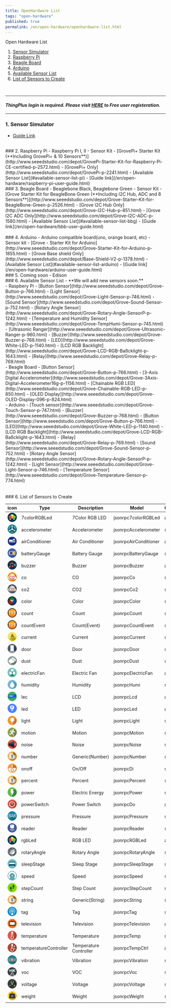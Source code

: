 ```yaml
---
title: OpenHardware List
tags: "open-hardware"
published: true
permalink: /en/open-hardware/openhardware-list.html
---
```


Open Hardware List

1. [Sensor Simulator](#id-simulator-guide)
2. [Raspberry Pi](#id-pi-guide)
3. [Beagle Board](#id-beagle-guide)
4. [Arduino](#id-arduino-guide)
5. [Available Sensor List](#id-sensor-list)
6. [List of Sensors to Create](#Extra-sensors)

<br/>

---
#### ***ThingPlus login is required. Please visit [HERE](https://thingplus.net/signup-en/) to Free user registeration.***
<hr>

### 1. Sensor Simulator
- [Guide Link](/en/open-hardware/sensor-simulator-user-guide.html)

<br/>
### 2. Raspberry Pi
- Raspberry Pi I, II
- Sensor Kit
  - [GrovePi+ Starter Kit (**Including GrovePi+ & 10 Sensors**)](http://www.seeedstudio.com/depot/GrovePi-Starter-Kit-for-Raspberry-Pi-CE-certified-p-2572.html)
  - [GrovePi+ Only](http://www.seeedstudio.com/depot/GrovePi-p-2241.html)
  - [Available Sensor List](#available-sensor-list-pi)
- [Guide link](/en/open-hardware/raspberry-pi-user-guide.html)

<br/>
### 3. Beagle Board
- Beaglebone Black, Beaglebone Green
- Sensor Kit
  - [Grove Starter Kit for BeagleBone Green (**Including I2C Hub, ADC and 8 Sensors**)](http://www.seeedstudio.com/depot/Grove-Starter-Kit-for-BeagleBone-Green-p-2526.html)
  - [Grove I2C Hub Only](http://www.seeedstudio.com/depot/Grove-I2C-Hub-p-851.html)
  - [Grove I2C ADC Only](http://www.seeedstudio.com/depot/Grove-I2C-ADC-p-1580.html)
  - [Available Sensor List](#available-sensor-list-bbg)
- [Guide link](/en/open-hardware/bbb-user-guide.html)

<div id='id-arduino-guide'></div>
<br/>
### 4. Arduino 
- Arduino compatible board(uno, orange board, etc)
- Sensor kit
  - [Grove - Starter Kit for Arduino](http://www.seeedstudio.com/depot/Grove-Starter-Kit-for-Arduino-p-1855.html)
  - [Grove Base shield Only](http://www.seeedstudio.com/depot/Base-Shield-V2-p-1378.html)
  - [Available Sensor List](#available-sensor-list-arduino)
- [Guide link](/en/open-hardware/arduino-user-guide.html)

<br/>
### 5. Coming soon
- Edison

<br/>
<div id='id-sensor-list'></div>
### 6. Available Sensor List
- **We will add new sensors soon.**

<div id='available-sensor-list-pi'></div>
- Raspbery Pi
 - [Button Sensor](http://www.seeedstudio.com/depot/Grove-Button-p-766.html)
 - [Light Sensor](http://www.seeedstudio.com/depot/Grove-Light-Sensor-p-746.html)
 - [Sound Sensor](http://www.seeedstudio.com/depot/Grove-Sound-Sensor-p-752.html)
 - [Rotary Angle Sensor](http://www.seeedstudio.com/depot/Grove-Rotary-Angle-SensorP-p-1242.html)
 - [Temperature and Humidity Sensor](http://www.seeedstudio.com/depot/Grove-TempHumi-Sensor-p-745.html)
 - [Ultrasonic Ranger](http://www.seeedstudio.com/depot/Grove-Ultrasonic-Ranger-p-960.html)
 - [Buzzer](http://www.seeedstudio.com/depot/Grove-Buzzer-p-768.html)
 - [LED](http://www.seeedstudio.com/depot/Grove-White-LED-p-1140.html)
 - [LCD RGB Backlight](http://www.seeedstudio.com/depot/Grove-LCD-RGB-Baßcklight-p-1643.html)
 - [Relay](http://www.seeedstudio.com/depot/Grove-Relay-p-769.html)

<div id='available-sensor-list-bbg'></div>
- Beagle Board
 - [Button Sensor](http://www.seeedstudio.com/depot/Grove-Button-p-766.html)
 - [3-Axis Digital Accelerometer](http://www.seeedstudio.com/depot/Grove-3Axis-Digital-Accelerometer16g-p-1156.html)
 - [Chainable RGB LED](http://www.seeedstudio.com/depot/Grove-Chainable-RGB-LED-p-850.html)
 - [OLED Display](http://www.seeedstudio.com/depot/Grove-OLED-Display-096-p-824.html)

<div id='available-sensor-list-arduino'></div>
- Arduino
 - [Touch sensor](http://www.seeedstudio.com/depot/Grove-Touch-Sensor-p-747.html)
 - [Buzzer](http://www.seeedstudio.com/depot/Grove-Buzzer-p-768.html)
 - [Button Sensor](http://www.seeedstudio.com/depot/Grove-Button-p-766.html)
 - [LED](http://www.seeedstudio.com/depot/Grove-White-LED-p-1140.html)
 - [LCD RGB Backlight](http://www.seeedstudio.com/depot/Grove-LCD-RGB-Baßcklight-p-1643.html)
 - [Relay](http://www.seeedstudio.com/depot/Grove-Relay-p-769.html)
 - [Sound Sensor](http://www.seeedstudio.com/depot/Grove-Sound-Sensor-p-752.html)
 - [Rotary Angle Sensor](http://www.seeedstudio.com/depot/Grove-Rotary-Angle-SensorP-p-1242.html)
 - [Light Sensor](http://www.seeedstudio.com/depot/Grove-Light-Sensor-p-746.html)
 - [Temperature Sensor](http://www.seeedstudio.com/depot/Grove-Temperature-Sensor-p-774.html)



<div id='Extra-sensors'></div>
<br><br>
### 6. List of Sensors to Create

|icon                                                           |Type           |Description    | Model                |Categrory         
|---------------------------------------------------------------|---------------|---------------|----------------------|----------
|![7colorLED](/assets/icon/icon-7colorRGBLed-small.png)         |7colorRGBLed   |7Color RGB LED |jsonrpc7colorRGBLed   |actuator              
|![accelerometer](/assets/icon/icon-accelerometer-small.png)    |accelerometer  |Accelerometer  |jsonrpcAccelerometer  |sensor
|![aircondition](/assets/icon/icon-airConditioner-small.png)    |airConditioner |Air Conditioner|jsonrpcAirConditioner |actuator
|![battery](/assets/icon/icon-batteryGauge-small.png)           |batteryGauge   |Battery Gauge  |jsonrpcBatteryGauge   |sensor
|![buzzer](/assets/icon/icon-buzzer-small.png)                  |buzzer         |Buzzer         |jsonrpcBuzzer         |actuator
|![co](/assets/icon/icon-co-small.png)                          |co             |CO             |jsonrpcCo             |sensor
|![co2](/assets/icon/icon-co2-small.png)                        |co2            |CO2            |jsonrpcCo2            |sensor
|![color](/assets/icon/icon-color-small.png)                    |color          |Color          |jsonrpcColor          |sensor
|![count](/assets/icon/icon-count-small.png)                    |count          |Count          |jsonrpcCount          |sensor
|![countevent](/assets/icon/icon-countEvent-small.png)          |countEvent     |Count(Event)   |jsonrpcCountEvent     |sensor
|![current](/assets/icon/icon-current-small.png)                |current        |Current        |jsonrpcCurrent        |sensor
|![door](/assets/icon/icon-door-small.png)                      |door           |Door           |jsonrpcDoor           |sensor
|![dust](/assets/icon/icon-dust-small.png)                      |dust           |Dust           |jsonrpcDust           |sensor
|![fan](/assets/icon/icon-electricFan-small.png)                |electricFan    |Electric Fan   |jsonrpcElectricFan    |actuator
|![humi](/assets/icon/icon-humidity-small.png)                  |humidity       |Humidity       |jsonrpcHumi           |sensor
|![lcd](/assets/icon/icon-lcd-small.png)                        |lec            |LCD            |jsonrpcLcd            |actuator
|![led](/assets/icon/icon-led-small.png)                        |led            |LED            |jsonrpcLed            |actuator
|![light](/assets/icon/icon-light-small.png)                    |light          |Light          |jsonrpcLight          |sensor
|![motion](/assets/icon/icon-motion-small.png)                  |motion         |Motion         |jsonrpcMotion         |sensor
|![noise](/assets/icon/icon-noise-small.png)                    |noise          |Noise          |jsonrpcNoise          |sensor
|![number](/assets/icon/icon-number-small.png)                  |number         |Generic(Number)|jsonrpcNumber         |sensor
|![onoff](/assets/icon/icon-onoff-small.png)                    |onoff          |On/Off         |jsonrpcDi             |sensor
|![percent](/assets/icon/icon-percent-small.png)                |percent        |Percent        |jsonrpcPercent        |sensor
|![power](/assets/icon/icon-power-small.png)                    |power          |Electric Energy|jsonrpcPower          |sensor
|![switch](/assets/icon/icon-powerSwitch-small.png)             |powerSwitch    |Power Switch   |jsonrpcDo             |actuator
|![pressure](/assets/icon/icon-pressure-small.png)              |pressure       |Pressure       |jsonrpcPressure       |sensor
|![reader](/assets/icon/icon-reader-small.png)                  |reader         |Reader         |jsonrpcReader         |sensor
|![colorLed](/assets/icon/icon-rgbLed-small.png)                |rgbLed         |RGB LED        |jsonrpcRGBLed         |actuator
|![rotaryAngle](/assets/icon/icon-rotaryAngle-small.png)        |rotaryAngle    |Rotary Angle   |jsonrpcRotaryAngle    |sensor
|![sleepStage](/assets/icon/icon-sleepStage-small.png)          |sleepStage     |Sleep Stage    |jsonrpcSleepStage     |sensor
|![speed](/assets/icon/icon-speed-small.png)                    |speed          |Speed          |jsonrpcSpeed          |sensor
|![stepCount](/assets/icon/icon-stepCount-small.png)            |stepCount      |Step Count     |jsonrpcStepCount      |sensor
|![string](/assets/icon/icon-string-small.png)                  |string         |Generic(String)|jsonrpcString         |sensor
|![tag](/assets/icon/icon-tag-small.png)                        |tag            |Tag            |jsonrpcTag            |sensor
|![televistion](/assets/icon/icon-television-small.png)         |television     |Television     |jsonrpcTelevision     |actuator
|![temp](/assets/icon/icon-temperature-small.png)               |temperature    |Temperature    |jsonrpcTemp           |sensor
|![tempCrt](/assets/icon/icon-temperatureController-small.png)  |temperatureController|Temperature Controller|jsonrpcTempCtrl|actuator
|![vibration](/assets/icon/icon-vibration-small.png)            |vibration      |Vibration      |jsonrpcVibration      |sensor
|![voc](/assets/icon/icon-voc-small.png)                        |voc            |VOC            |jsonrpcVoc            |sensor
|![voltage](/assets/icon/icon-voltage-small.png)                |voltage        |Voltage        |jsonrpcVoltage        |sensor
|![weight](/assets/icon/icon-weight-small.png)                  |weight         |Weight         |jsonrpcWeight         |sensors

<div class='scrolltop'>
    <div class='scroll icon'><i class="fa fa-arrow-circle-up"></i></div>
</div>
